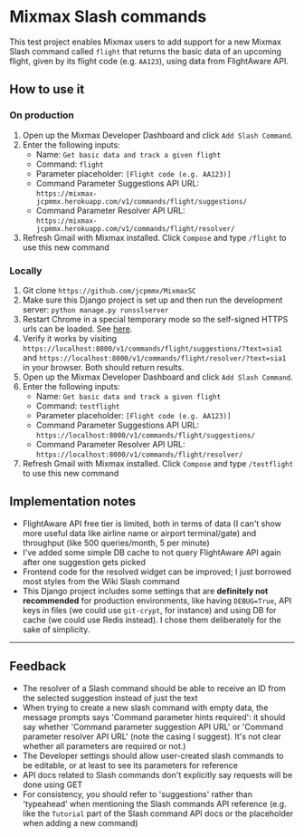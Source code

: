 # Mixmax Slash commands

This test project enables Mixmax users to add support for a new Mixmax Slash command called `flight` that returns the
basic data of an upcoming flight, given by its flight code (e.g. `AA123`), using data from FlightAware API.

## How to use it

### On production
1. Open up the Mixmax Developer Dashboard and click `Add Slash Command`.
2. Enter the following inputs:
    - Name: `Get basic data and track a given flight`
    - Command: `flight`
    - Parameter placeholder: `[Flight code (e.g. AA123)]`
    - Command Parameter Suggestions API URL:  
`https://mixmax-jcpmmx.herokuapp.com/v1/commands/flight/suggestions/`
    - Command Parameter Resolver API URL:  
`https://mixmax-jcpmmx.herokuapp.com/v1/commands/flight/resolver/`
3. Refresh Gmail with Mixmax installed. Click `Compose` and type `/flight` to use this new command

### Locally
1. Git clone `https://github.com/jcpmmx/MixmaxSC`
2. Make sure this Django project is set up and then run the development server: `python manage.py runsslserver`
3. Restart Chrome in a special temporary mode so the self-signed HTTPS urls can be loaded. See [here](https://developer.mixmax.com/docs/integration-api-appendix#local-development-error-neterr_insecure_response).
4. Verify it works by visiting `https://localhost:8000/v1/commands/flight/suggestions/?text=sia1` and `https://localhost:8000/v1/commands/flight/resolver/?text=sia1` in your browser. Both should return results.
5. Open up the Mixmax Developer Dashboard and click `Add Slash Command`.
6. Enter the following inputs:
    - Name: `Get basic data and track a given flight`
    - Command: `testflight`
    - Parameter placeholder: `[Flight code (e.g. AA123)]`
    - Command Parameter Suggestions API URL:  
`https://localhost:8000/v1/commands/flight/suggestions/`
    - Command Parameter Resolver API URL:  
`https://localhost:8000/v1/commands/flight/resolver/`
7. Refresh Gmail with Mixmax installed. Click `Compose` and type `/testflight` to use this new command

## Implementation notes
- FlightAware API free tier is limited, both in terms of data (I can't show more useful data like airline name or airport terminal/gate) and throughput (like 500 queries/month, 5 per minute)
- I've added some simple DB cache to not query FlightAware API again after one suggestion gets picked
- Frontend code for the resolved widget can be improved; I just borrowed most styles from the Wiki Slash command
- This Django project includes some settings that are **definitely not recommended** for production environments, like having `DEBUG=True`, API keys in files (we could use `git-crypt`, for instance) and using DB for cache (we could use Redis instead). I chose them deliberately for the sake of simplicity.

---

## Feedback
- The resolver of a Slash command should be able to receive an ID from the selected suggestion instead of just the text
- When trying to create a new slash command with empty data, the message prompts says 'Command parameter hints
required': it should say whether 'Command parameter suggestion API URL' or 'Command parameter resolver API URL' (note
the casing I suggest). It's not clear whether all parameters are required or not.)
- The Developer settings should allow user-created slash commands to be editable, or at least to see its parameters for
reference
- API docs related to Slash commands don't explicitly say requests will be done using GET
- For consistency, you should refer to 'suggestions' rather than 'typeahead' when mentioning the Slash commands API
reference (e.g. like the `Tutorial` part of the Slash command API docs or the placeholder when adding a new command)
